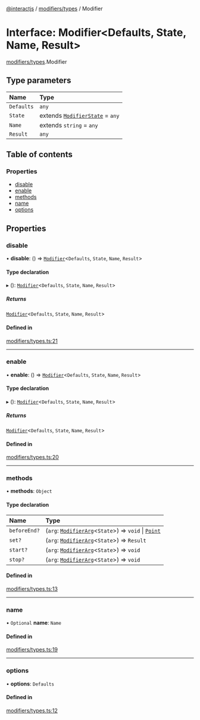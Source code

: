 [@interactjs](../README.md) / [modifiers/types](../modules/modifiers_types.md) / Modifier

# Interface: Modifier\<Defaults, State, Name, Result\>

[modifiers/types](../modules/modifiers_types.md).Modifier

## Type parameters

| Name | Type |
| :------ | :------ |
| `Defaults` | `any` |
| `State` | extends [`ModifierState`](../modules/modifiers_types.md#modifierstate) = `any` |
| `Name` | extends `string` = `any` |
| `Result` | `any` |

## Table of contents

### Properties

- [disable](modifiers_types.Modifier.md#disable)
- [enable](modifiers_types.Modifier.md#enable)
- [methods](modifiers_types.Modifier.md#methods)
- [name](modifiers_types.Modifier.md#name)
- [options](modifiers_types.Modifier.md#options)

## Properties

### disable

• **disable**: () => [`Modifier`](modifiers_types.Modifier.md)\<`Defaults`, `State`, `Name`, `Result`\>

#### Type declaration

▸ (): [`Modifier`](modifiers_types.Modifier.md)\<`Defaults`, `State`, `Name`, `Result`\>

##### Returns

[`Modifier`](modifiers_types.Modifier.md)\<`Defaults`, `State`, `Name`, `Result`\>

#### Defined in

[modifiers/types.ts:21](https://github.com/taye/interact.js/blob/d3d47461/packages/@interactjs/modifiers/types.ts#L21)

___

### enable

• **enable**: () => [`Modifier`](modifiers_types.Modifier.md)\<`Defaults`, `State`, `Name`, `Result`\>

#### Type declaration

▸ (): [`Modifier`](modifiers_types.Modifier.md)\<`Defaults`, `State`, `Name`, `Result`\>

##### Returns

[`Modifier`](modifiers_types.Modifier.md)\<`Defaults`, `State`, `Name`, `Result`\>

#### Defined in

[modifiers/types.ts:20](https://github.com/taye/interact.js/blob/d3d47461/packages/@interactjs/modifiers/types.ts#L20)

___

### methods

• **methods**: `Object`

#### Type declaration

| Name | Type |
| :------ | :------ |
| `beforeEnd?` | (`arg`: [`ModifierArg`](modifiers_types.ModifierArg.md)\<`State`\>) => `void` \| [`Point`](core_types.Point.md) |
| `set?` | (`arg`: [`ModifierArg`](modifiers_types.ModifierArg.md)\<`State`\>) => `Result` |
| `start?` | (`arg`: [`ModifierArg`](modifiers_types.ModifierArg.md)\<`State`\>) => `void` |
| `stop?` | (`arg`: [`ModifierArg`](modifiers_types.ModifierArg.md)\<`State`\>) => `void` |

#### Defined in

[modifiers/types.ts:13](https://github.com/taye/interact.js/blob/d3d47461/packages/@interactjs/modifiers/types.ts#L13)

___

### name

• `Optional` **name**: `Name`

#### Defined in

[modifiers/types.ts:19](https://github.com/taye/interact.js/blob/d3d47461/packages/@interactjs/modifiers/types.ts#L19)

___

### options

• **options**: `Defaults`

#### Defined in

[modifiers/types.ts:12](https://github.com/taye/interact.js/blob/d3d47461/packages/@interactjs/modifiers/types.ts#L12)
